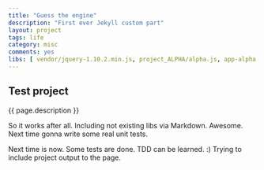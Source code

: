 ```yaml
---
title: "Guess the engine"
description: "First ever Jekyll custom part"
layout: project
tags: life
category: misc
comments: yes
libs: [ vendor/jquery-1.10.2.min.js, project_ALPHA/alpha.js, app-alpha.js ]
---
```

## Test project
{{ page.description }}

So it works after all. Including not existing libs via Markdown. Awesome. Next time gonna write some real unit tests.

Next time is now. Some tests are done. TDD can be learned. :) Trying to include project output to the page.

<div class="draw-container"></div>
